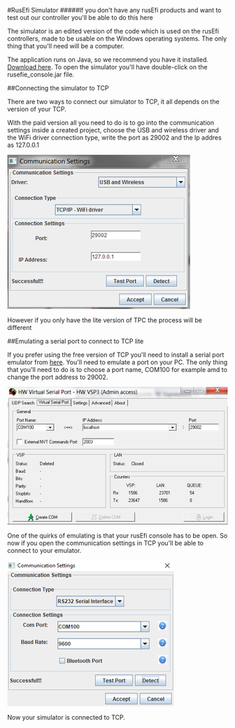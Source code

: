 #RusEfi Simulator
#####If you don't have any rusEfi products and want to test out our controller you'll be able to do this here  

The simulator is an edited version of the code which is used on the rusEfi controllers, made to be usable on the Windows operating systems. The only thing that you'll need will be a computer. 

The application runs on Java, so we recommend you have it installed. [Download here](http://rusefi.com/build_server/rusefi_bundle.zip). To open the simulator you'll have double-click on the rusefie_console.jar file. 

##Connecting the simulator to TCP

There are two ways to connect our simulator to TCP, it all depends on the version of your TCP.
 
 With the paid version all you need to do is to go into the communication settings inside a created project, choose the USB and wireless driver and the WiFi driver connection type, write the port as 29002 and the Ip addres as 127.0.0.1
 
 ![Communication_settings](FAQ/images/simulator/Communication_settings_direkt.PNG)
 
However if you only have the lite version of TPC the process will be different

##Emulating a serial port to connect to TCP lite

If you prefer using the free version of TCP you'll need to install a serial port emulator from [here](http://new.hwg.cz/files/download/sw/version/hw-vsp3-single_3-1-2.exe). You'll need to emulate a port on your PC. The only thing that you'll need to do is to choose a port name, COM100 for example amd to change the port address to 29002.

![Virtual serial port](FAQ/images/simulator/Virtual_serial_port.PNG)

One of the quirks of emulating is that your rusEfi console has to be open. So now if you open the communication settings in TCP you'll be able to connect to your emulator.

![Emulated Communication settings](FAQ/images/simulator/Communication_settings.PNG) 

Now your simulator is connected to TCP. 